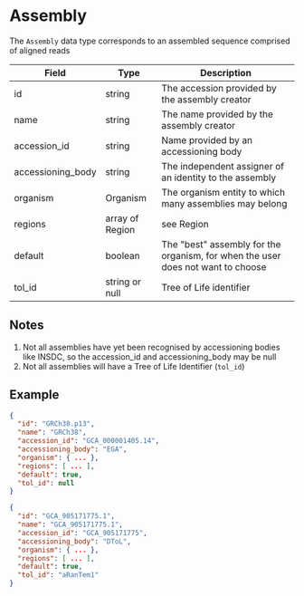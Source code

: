 # Assembly

The `Assembly` data type corresponds to an assembled sequence comprised of aligned reads

| Field             | Type            | Description
|-------------------|-----------------|---------------------
| id                | string          | The accession provided by the assembly creator
| name              | string          | The name provided by the assembly creator
| accession_id      | string          | Name provided by an accessioning body
| accessioning_body | string          | The independent assigner of an identity to the assembly
| organism          | Organism        | The organism entity to which many assemblies may belong
| regions           | array of Region | see Region
| default           | boolean         | The "best" assembly for the organism, for when the user does not want to choose
| tol_id            | string or null  | Tree of Life identifier

## Notes
1. Not all assemblies have yet been recognised by accessioning bodies like INSDC, so the accession_id and accessioning_body may be null
2. Not all assemblies will have a Tree of Life Identifier (`tol_id`)

## Example
```json
{
  "id": "GRCh38.p13",
  "name": "GRCh38",
  "accession_id": "GCA_000001405.14",
  "accessioning_body": "EGA",
  "organism": { ... },
  "regions": [ ... ],
  "default": true,
  "tol_id": null
}
```

```json
{
  "id": "GCA_905171775.1",
  "name": "GCA_905171775.1",
  "accession_id": "GCA_905171775",
  "accessioning_body": "DToL",
  "organism": { ... },
  "regions": [ ... ],
  "default": true,
  "tol_id": "aRanTem1"
}
```

